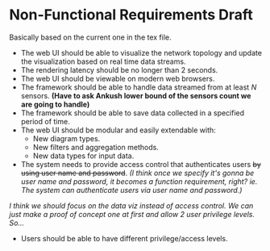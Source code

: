 # Non-Functional Requirements Draft

Basically based on the current one in the tex file.

- The web UI should be able to visualize the network topology and update the visualization based on real time data streams.
- The rendering latency should be no longer than 2 seconds.
- The web UI should be viewable on modern web browsers.
- The framework should be able to handle data streamed from at least *N* sensors. **(Have to ask Ankush lower bound of the sensors count we are going to handle)**
- The framework should be able to save data collected in a specified period of time.
- The web UI should be modular and easily extendable with:
  - New diagram types.
  - New filters and aggregation methods.
  - New data types for input data.
- The system needs to provide access control that authenticates users ~~by using user name and password~~. *(I think once we specify it's gonna be user name and password, it becomes a function requirement, right? ie. The system can authenticate users via user name and password.)*

*I think we should focus on the data viz instead of access control. We can just make a proof of concept one at first and allow 2 user privilege levels. So...*

- Users should be able to have different privilege/access levels.


